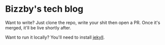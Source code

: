 # Bizzby's tech blog

Want to write? Just clone the repo, write your shit then open a PR. Once it's merged, it'll be live shortly after.

Want to run it locally? You'll need to install [jekyll](jekyllrb.com).
